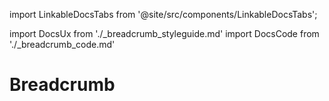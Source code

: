 import LinkableDocsTabs from '@site/src/components/LinkableDocsTabs';

import DocsUx from './\_breadcrumb_styleguide.md'
import DocsCode from './\_breadcrumb_code.md'

# Breadcrumb

<LinkableDocsTabs>
  <DocsUx />
  <DocsCode />
</LinkableDocsTabs>
